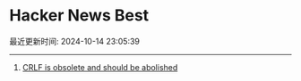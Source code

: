 # Hacker News Best

最近更新时间: 2024-10-14 23:05:39

--- 
1. [CRLF is obsolete and should be abolished](https://fossil-scm.org/home/ext/crlf-harmful.md) 
